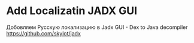 # Add Localizatin JADX GUI
Добовляем Русскую локализацию в Jadx GUI - Dex to Java decompiler https://github.com/skylot/jadx
